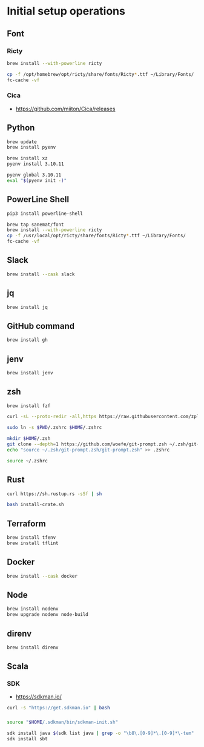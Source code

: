 # Initial setup operations

## Font

### Ricty

```bash
brew install --with-powerline ricty

cp -f /opt/homebrew/opt/ricty/share/fonts/Ricty*.ttf ~/Library/Fonts/
fc-cache -vf
```

### Cica

- https://github.com/miiton/Cica/releases

## Python

```bash
brew update
brew install pyenv
```

```bash
brew install xz
pyenv install 3.10.11

pyenv global 3.10.11
eval "$(pyenv init -)"
```

## PowerLine Shell

```bash
pip3 install powerline-shell

brew tap sanemat/font
brew install --with-powerline ricty
cp -f /usr/local/opt/ricty/share/fonts/Ricty*.ttf ~/Library/Fonts/
fc-cache -vf
```

## Slack

```bash
brew install --cask slack
```

## jq

```bash
brew install jq
```

## GitHub command

```bash
brew install gh
```

## jenv

```bash
brew install jenv
```

## zsh

```bash
brew install fzf
```

```bash
curl -sL --proto-redir -all,https https://raw.githubusercontent.com/zplug/installer/master/installer.zsh | zsh

sudo ln -s $PWD/.zshrc $HOME/.zshrc

mkdir $HOME/.zsh
git clone --depth=1 https://github.com/woefe/git-prompt.zsh ~/.zsh/git-prompt.zsh
echo "source ~/.zsh/git-prompt.zsh/git-prompt.zsh" >> .zshrc

source ~/.zshrc
```

## Rust

```bash
curl https://sh.rustup.rs -sSf | sh

bash install-crate.sh
```

## Terraform

```bash
brew install tfenv
brew install tflint
```

## Docker

```bash
brew install --cask docker
```

## Node

```bash
brew install nodenv
brew upgrade nodenv node-build
```

## direnv

```bash
brew install direnv
```

## Scala

### SDK

- https://sdkman.io/

```bash
curl -s "https://get.sdkman.io" | bash
```

### 

```bash
source "$HOME/.sdkman/bin/sdkman-init.sh"

sdk install java $(sdk list java | grep -o "\b8\.[0-9]*\.[0-9]*\-tem" | head -1)
sdk install sbt
```
